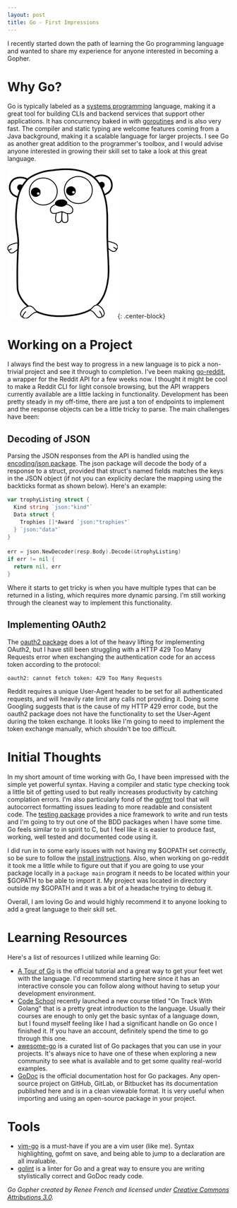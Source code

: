 ```yaml
---
layout: post
title: Go - First Impressions
---
```


I recently started down the path of learning the Go programming language and wanted to share my experience for anyone interested in becoming a Gopher.

# Why Go?
Go is typically labeled as a [systems programming](https://en.wikipedia.org/wiki/System_programming) language, making it a great tool for building CLIs and backend services that support other applications. It has concurrency baked in with [goroutines](https://tour.golang.org/concurrency/1) and is also very fast. The compiler and static typing are welcome features coming from a Java background, making it a scalable language for larger projects. I see Go as another great addition to the programmer's toolbox, and I would advise anyone interested in growing their skill set to take a look at this great language.

![Go gopher](/assets/go-gopher.png "Go gopher"){: .center-block}

# Working on a Project
I always find the best way to progress in a new language is to pick a non-trivial project and see it through to completion. I've been making [go-reddit](https://github.com/cameronstanley/go-reddit), a wrapper for the Reddit API for a few weeks now. I thought it might be cool to make a Reddit CLI for light console browsing, but the API wrappers currently available are a little lacking in functionality. Development has been pretty steady in my off-time, there are just a ton of endpoints to implement and the response objects can be a little tricky to parse. The main challenges have been:

## Decoding of JSON
Parsing the JSON responses from the API is handled using the [encoding/json package](https://godoc.org/encoding/json). The json package will decode the body of a response to a struct, provided that struct's named fields matches the keys in the JSON object (if not you can explicity declare the mapping using the backticks format as shown below). Here's an example:

```go
var trophyListing struct {
  Kind string `json:"kind"`
  Data struct {
    Trophies []*Award `json:"trophies"`
  } `json:"data"`
}

err = json.NewDecoder(resp.Body).Decode(&trophyListing)
if err != nil {
  return nil, err
}
```

Where it starts to get tricky is when you have multiple types that can be returned in a listing, which requires more dynamic parsing. I'm still working through the cleanest way to implement this functionality.

## Implementing OAuth2
The [oauth2 package](golang.org/x/oauth2) does a lot of the heavy lifting for implementing OAuth2, but I have still been struggling with a HTTP 429 Too Many Requests error when exchanging the authentication code for an access token according to the protocol:

```
oauth2: cannot fetch token: 429 Too Many Requests
```

Reddit requires a unique User-Agent header to be set for all authenticated requests, and will heavily rate limit any calls not providing it. Doing some Googling suggests that is the cause of my HTTP 429 error code, but the oauth2 package does not have the functionality to set the User-Agent during the token exchange. It looks like I'm going to need to implement the token exchange manually, which shouldn't be too difficult.

# Initial Thoughts
In my short amount of time working with Go, I have been impressed with the simple yet powerful syntax. Having a compiler and static type checking took a little bit of getting used to but really increases productivity by catching complation errors. I'm also particularly fond of the [gofmt](https://golang.org/cmd/gofmt/) tool that will autocorrect formatting issues leading to more readable and consistent code. The [testing package](https://golang.org/pkg/testing/) provides a nice framework to write and run tests and I'm going to try out one of the BDD packages when I have some time. Go feels similar to in spirit to C, but I feel like it is easier to produce fast, working, well tested and documented code using it.

I did run in to some early issues with not having my $GOPATH set correctly, so be sure to follow the [install instructions](https://golang.org/doc/code.html#GOPATH). Also, when working on go-reddit it took me a little while to figure out that if you are going to use your package locally in a `package main` program it needs to be located within your $GOPATH to be able to import it. My project was located in directory outside my $GOPATH and it was a bit of a headache trying to debug it.

Overall, I am loving Go and would highly recommend it to anyone looking to add a great language to their skill set.

# Learning Resources
Here's a list of resources I utilized while learning Go:

* [A Tour of Go](https://tour.golang.org/list) is the official tutorial and a great way to get your feet wet with the language. I'd recommend starting here since it has an interactive console you can follow along without having to setup your development environment.
* [Code School](http://codeschool.com) recently launched a new course titled "On Track With Golang" that is a pretty great introduction to the language. Usually their courses are enough to only get the basic syntax of a language down, but I found myself feeling like I had a significant handle on Go once I finished it. If you have an account, definitely spend the time to go through this one.
* [awesome-go](https://github.com/avelino/awesome-go) is a curated list of Go packages that you can use in your projects. It's always nice to have one of these when exploring a new community to see what is available and to get some quality real-world examples.
* [GoDoc](https://godoc.org/) is the official documentation host for Go packages. Any open-source project on GitHub, GitLab, or Bitbucket has its documentation published here and is in a clean viewable format. It is very useful when importing and using an open-source package in your project.

# Tools
* [vim-go](https://github.com/fatih/vim-go) is a must-have if you are a vim user (like me). Syntax highlighting, gofmt on save, and being able to jump to a declaration are all invaluable. 
* [golint](https://github.com/golang/lint) is a linter for Go and a great way to ensure you are writing stylistically correct and GoDoc ready code. 

*Go Gopher created by Renee French and licensed under [Creative Commons Attributions 3.0](https://creativecommons.org/licenses/by/3.0/us/).*
